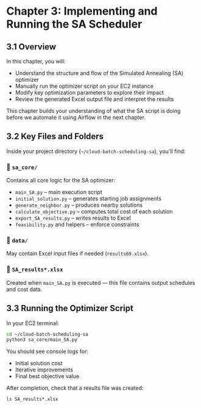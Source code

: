 # Chapter 3: Implementing and Running the SA Scheduler

## 3.1 Overview

In this chapter, you will:
- Understand the structure and flow of the Simulated Annealing (SA) optimizer
- Manually run the optimizer script on your EC2 instance
- Modify key optimization parameters to explore their impact
- Review the generated Excel output file and interpret the results

This chapter builds your understanding of what the SA script is doing before we automate it using Airflow in the next chapter.

## 3.2 Key Files and Folders

Inside your project directory (`~/cloud-batch-scheduling-sa`), you'll find:

### 🔹 `sa_core/`
Contains all core logic for the SA optimizer:
- `main_SA.py` – main execution script
- `initial_solution.py` – generates starting job assignments
- `generate_neighbor.py` – produces nearby solutions
- `calculate_objective.py` – computes total cost of each solution
- `export_SA_results.py` – writes results to Excel
- `feasibility.py` and helpers – enforce constraints

### 🔹 `data/`
May contain Excel input files if needed (`results69.xlsx`).

### 🔹 `SA_results*.xlsx`
Created when `main_SA.py` is executed — this file contains output schedules and cost data.

## 3.3 Running the Optimizer Script

In your EC2 terminal:

```bash
cd ~/cloud-batch-scheduling-sa
python3 sa_core/main_SA.py
```

You should see console logs for:

- Initial solution cost
- Iterative improvements
- Final best objective value

After completion, check that a results file was created:

```
ls SA_results*.xlsx
```
